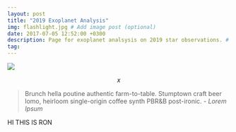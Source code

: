 ```yaml
---
layout: post
title: "2019 Exoplanet Analysis"
img: flashlight.jpg # Add image post (optional)
date: 2017-07-05 12:52:00 +0300
description: Page for exoplanet analsysis on 2019 star observations. # Add post description (optional)
tag: 
---
```


<img src="https://render.githubusercontent.com/render/math?math=e^{i \pi} = -1">

$$ \begin{equation} \label{label} x \end{equation} $$

> Brunch hella poutine authentic farm-to-table. Stumptown craft beer lomo, heirloom single-origin coffee synth PBR&B post-ironic. <cite>- Lorem Ipsum</cite>

HI THIS IS RON    
